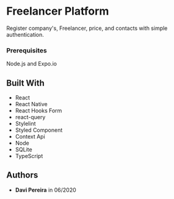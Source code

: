 # Freelancer Platform

Register company's, Freelancer, price, and contacts with simple authentication.

### Prerequisites

Node.js and Expo.io

## Built With

* React
* React Native
* React Hooks Form
* react-query
* Stylelint
* Styled Component
* Context Api
* Node
* SQLite
* TypeScript

## Authors

* **Davi Pereira** in 06/2020
